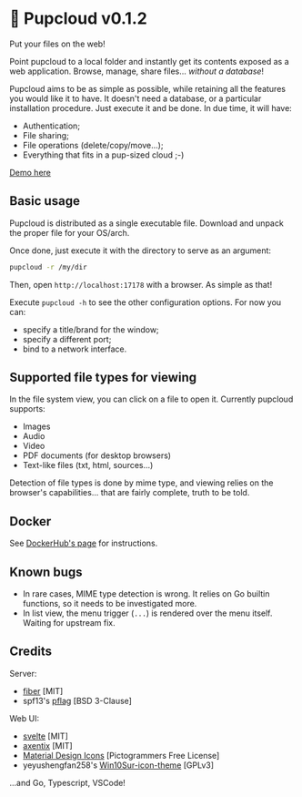 # 🐶 Pupcloud v0.1.2

Put your files on the web!

Point pupcloud to a local folder and instantly get its contents exposed as a web
application. Browse, manage, share files... _without a database_!

Pupcloud aims to be as simple as possible, while retaining all the features you
would like it to have. It doesn't need a database, or a particular installation
procedure. Just execute it and be done. In due time, it will have:

- Authentication;
- File sharing;
- File operations (delete/copy/move...);
- Everything that fits in a pup-sized cloud ;-)

[Demo here](https://pupcloud-8a4ymrr0t-me-germanorizzo.vercel.app/)

## Basic usage

Pupcloud is distributed as a single executable file. Download and unpack the
proper file for your OS/arch.

Once done, just execute it with the directory to serve as an argument:

```bash
pupcloud -r /my/dir
```

Then, open `http://localhost:17178` with a browser. As simple as that!

Execute `pupcloud -h` to see the other configuration options. For now you can:

- specify a title/brand for the window;
- specify a different port;
- bind to a network interface.

## Supported file types for viewing

In the file system view, you can click on a file to open it. Currently pupcloud
supports:

- Images
- Audio
- Video
- PDF documents (for desktop browsers)
- Text-like files (txt, html, sources...)

Detection of file types is done by mime type, and viewing relies on the
browser's capabilities... that are fairly complete, truth to be told.

## Docker

See [DockerHub's page](https://hub.docker.com/r/germanorizzo/pupcloud) for
instructions.

## Known bugs

- In rare cases, MIME type detection is wrong. It relies on Go builtin
  functions, so it needs to be investigated more.
- In list view, the menu trigger (`...`) is rendered over the menu itself.
  Waiting for upstream fix.

## Credits

Server:

- [fiber](https://gofiber.io/) [MIT]
- spf13's [pflag](https://github.com/spf13/pflag) [BSD 3-Clause]

Web UI:

- [svelte](https://svelte.dev/) [MIT]
- [axentix](https://useaxentix.com/) [MIT]
- [Material Design Icons](https://materialdesignicons.com/) [Pictogrammers Free
  License]
- yeyushengfan258's
  [Win10Sur-icon-theme](https://github.com/yeyushengfan258/Win10Sur-icon-theme)
  [GPLv3]

...and Go, Typescript, VSCode!
